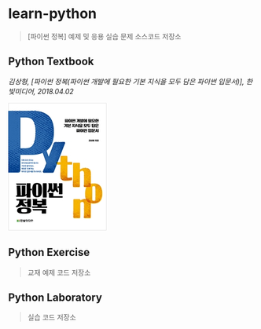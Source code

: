 # learn-python

> [파이썬 정복] 예제 및 응용 실습 문제 소스코드 저장소

## Python Textbook

*김상형, [파이썬 정복(파이썬 개발에 필요한 기본 지식을 모두 담은 파이썬 입문서)], 한빛미디어, 2018.04.02*

![image-20210715133216532](md-images/image-20210715133216532.png)



## Python Exercise

> 교재 예제 코드 저장소





## Python Laboratory

> 실습 코드 저장소